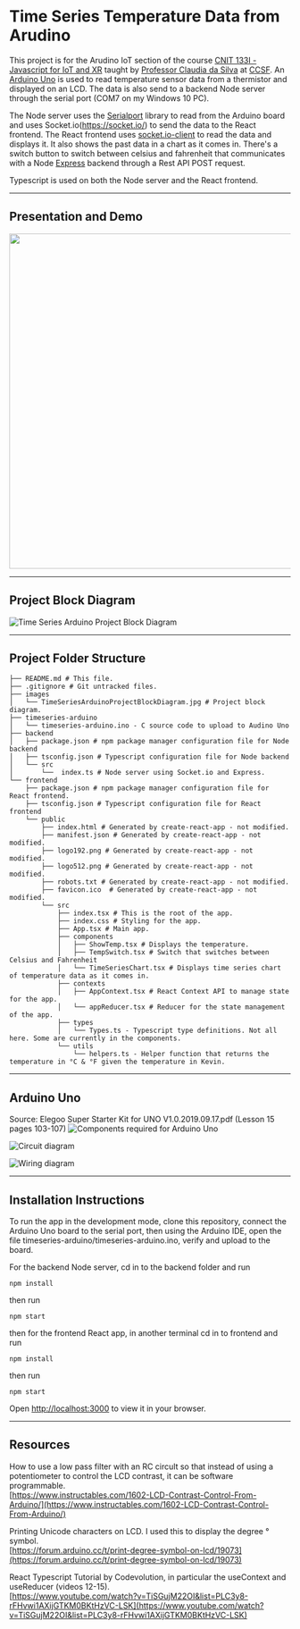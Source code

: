 # Time Series Temperature Data from Arudino

This project is for the Arudino IoT section of the course [CNIT 133I - Javascript for IoT and XR](https://www.coursicle.com/ccsf/courses/CNIT/133I/) taught by [Professor Claudia da Silva](https://cdasilva.info/) at [CCSF](https://www.ccsf.edu/).  An [Arduino Uno](https://www.amazon.com/gp/product/B01D8KOZF4/ref=ppx_yo_dt_b_asin_title_o06_s00?ie=UTF8&psc=1) is used to read temperature sensor data from a thermistor and displayed on an LCD.  The data is also send to a backend Node server through the serial port (COM7 on my Windows 10 PC).

The Node server uses the [Serialport](https://serialport.io/) library to read from the Arduino board and uses Socket.io(https://socket.io/) to send the data to the React frontend.  The React frontend uses [socket.io-client](https://socket.io/docs/v4/client-api/) to read the data and displays it.  It also shows the past data in a chart as it comes in.  There's a switch button to switch between celsius and fahrenheit that communicates with a Node [Express](https://expressjs.com/) backend through a Rest API POST request.

Typescript is used on both the Node server and the React frontend.<br/>

---
## Presentation and Demo

<a href="https://youtu.be/G0ZM8t943lU" target="_BLANK"><img src="images/demo_screenshot.jpg" width="600"></a>

---
## Project Block Diagram

![Time Series Arduino Project Block Diagram](images/TimeSeriesArduinoProjectBlockDiagram.jpg)<br/>

---
## Project Folder Structure
```
├── README.md # This file.
├── .gitignore # Git untracked files.
├── images
│   └── TimeSeriesArduinoProjectBlockDiagram.jpg # Project block diagram.
├── timeseries-arduino
│   └── timeseries-arduino.ino - C source code to upload to Audino Uno
├── backend
│   ├── package.json # npm package manager configuration file for Node backend
│   ├── tsconfig.json # Typescript configuration file for Node backend
│   └── src
│       └──  index.ts # Node server using Socket.io and Express.
└── frontend
    ├── package.json # npm package manager configuration file for React frontend.
    ├── tsconfig.json # Typescript configuration file for React frontend
    └── public
        ├── index.html # Generated by create-react-app - not modified.
        ├── manifest.json # Generated by create-react-app - not modified.
        ├── logo192.png # Generated by create-react-app - not modified.
        ├── logo512.png # Generated by create-react-app - not modified.
        ├── robots.txt # Generated by create-react-app - not modified.
        ├── favicon.ico  # Generated by create-react-app - not modified.
        └── src
            ├── index.tsx # This is the root of the app.
            ├── index.css # Styling for the app.
            ├── App.tsx # Main app.
            ├── components
            │   ├── ShowTemp.tsx # Displays the temperature.
            │   ├── TempSwitch.tsx # Switch that switches between Celsius and Fahrenheit
            │   └── TimeSeriesChart.tsx # Displays time series chart of temperature data as it comes in.
            ├── contexts
            │   ├── AppContext.tsx # React Context API to manage state for the app.
            │   └── appReducer.tsx # Reducer for the state management of the app.
            ├── types
            │   └── Types.ts - Typescript type definitions. Not all here. Some are currently in the components.
            └── utils
                └── helpers.ts - Helper function that returns the temperature in °C & °F given the temperature in Kevin.
```
---
## Arduino Uno

Source: Elegoo Super Starter Kit for UNO V1.0.2019.09.17.pdf (Lesson 15 pages 103-107)
![Components required for Arduino Uno](images/ArduinoComponentsRequired.jpg)

![Circuit diagram](images/Circuit.jpg)

![Wiring diagram](images/WiringDiagram.jpg)<br/>

---

## Installation Instructions

To run the app in the development mode, clone this repository, connect the Arduino Uno board to the serial port, then using the Arduino IDE, open the file timeseries-arduino/timeseries-arduino.ino, verify and upload to the board.

For the backend Node server, cd in to the backend folder and run
```
npm install
```
then run
```
npm start
```
then for the frontend React app, in another terminal cd in to frontend and run
```
npm install
```
then run
```
npm start
```

Open [http://localhost:3000](http://localhost:3000) to view it in your browser.<br/>

---

## Resources

How to use a low pass filter with an RC circult so that instead of using a potentiometer to control the LCD contrast, it can be software programmable.<br/>
[https://www.instructables.com/1602-LCD-Contrast-Control-From-Arduino/](https://www.instructables.com/1602-LCD-Contrast-Control-From-Arduino/)<br/>

Printing Unicode characters on LCD.  I used this to display the degree ° symbol.<br/>
[https://forum.arduino.cc/t/print-degree-symbol-on-lcd/19073](https://forum.arduino.cc/t/print-degree-symbol-on-lcd/19073)<br/>

React Typescript Tutorial by Codevolution, in particular the useContext and useReducer (videos 12-15).<br/>
[https://www.youtube.com/watch?v=TiSGujM22OI&list=PLC3y8-rFHvwi1AXijGTKM0BKtHzVC-LSK](https://www.youtube.com/watch?v=TiSGujM22OI&list=PLC3y8-rFHvwi1AXijGTKM0BKtHzVC-LSK)<br/>


